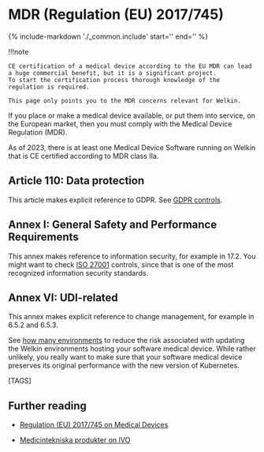 # MDR (Regulation (EU) 2017/745)

{%
   include-markdown './_common.include'
   start='<!--legal-disclaimer-start-->'
   end='<!--legal-disclaimer-end-->'
%}

!!!note

    CE certification of a medical device according to the EU MDR can lead a huge commercial benefit, but it is a significant project.
    To start the certification process thorough knowledge of the regulation is required.

    This page only points you to the MDR concerns relevant for Welkin.

If you place or make a medical device available, or put them into service, on the European market, then you must comply with the Medical Device Regulation (MDR).

As of 2023, there is at least one Medical Device Software running on Welkin that is CE certified according to MDR class IIa.

## Article 110: Data protection

This article makes explicit reference to GDPR. See [GDPR controls](gdpr.md).

## Annex I: General Safety and Performance Requirements

This annex makes reference to information security, for example in 17.2.
You might want to check [ISO 27001](iso-27001.md) controls, since that is one of the most recognized information security standards.

## Annex VI: UDI-related

This annex makes explicit reference to change management, for example in 6.5.2 and 6.5.3.

See [how many environments](../../user-guide/how-many-environments.md) to reduce the risk associated with updating the Welkin environments hosting your software medical device.
While rather unlikely, you really want to make sure that your software medical device preserves its original performance with the new version of Kubernetes.

[TAGS]

## Further reading

- [Regulation (EU) 2017/745 on Medical Devices](https://eur-lex.europa.eu/eli/reg/2017/745/2023-03-20)
<!-- vale off -->
- [Medicintekniska produkter on IVO](https://www.ivo.se/vard-omsorgsgivare/anmal-handelse-lamna-underrattelse/medicintekniska-produkter/)
<!-- vale on -->
